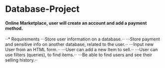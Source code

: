 
# Database-Project

#### Online Marketplace, user will create an account and add a payment method.

⋅⋅* Requirements
⋅⋅⋅Store user information on a database.⋅⋅
⋅⋅⋅Store payment and sensitive info on another database, related to the user.⋅⋅
⋅⋅⋅Input new User from an HTML form.⋅⋅
⋅⋅⋅User can add a new Item to sell.⋅⋅
⋅⋅⋅User can use filters (queries), to find items.⋅⋅
⋅⋅⋅Be able to find users and see their selling history.⋅⋅